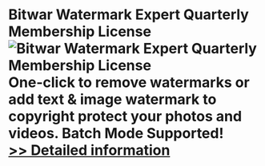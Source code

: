 # Bitwar Watermark Expert Quarterly Membership License<br />![Bitwar Watermark Expert Quarterly Membership License](https://mycommerce.akamaized.net/api/pimages/P300986643/BIG/300986643.PNG)<br />One-click to remove watermarks or add text & image watermark to copyright protect your photos and videos. Batch Mode Supported!<br />[>> Detailed information](https://secure.shareit.com/shareit/product.html?productid=300986643&affiliateid=200057808)